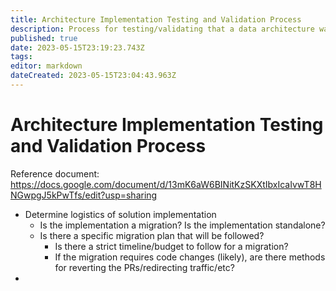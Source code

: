 ```yaml
---
title: Architecture Implementation Testing and Validation Process
description: Process for testing/validating that a data architecture was implemented successfully
published: true
date: 2023-05-15T23:19:23.743Z
tags: 
editor: markdown
dateCreated: 2023-05-15T23:04:43.963Z
---
```


# Architecture Implementation Testing and Validation Process

Reference document: https://docs.google.com/document/d/13mK6aW6BINitKzSKXtIbxIcaIvwT8HNGwpgJ5kPwTfs/edit?usp=sharing

- Determine logistics of solution implementation
  - Is the implementation a migration? Is the implementation standalone?
  - Is there a specific migration plan that will be followed?
    - Is there a strict timeline/budget to follow for a migration?
    - If the migration requires code changes (likely), are there methods for reverting the PRs/redirecting traffic/etc?
- 